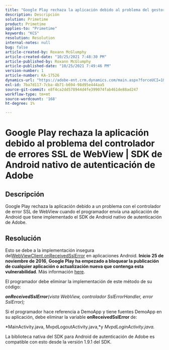 ```yaml
---
title: "Google Play rechaza la aplicación debido al problema del gestor de errores SSL de WebView | Adobe Authentication Native Android SDK"
description: Descripción
solution: Primetime
product: Primetime
applies-to: "Primetime"
keywords: "KCS"
resolution: Resolution
internal-notes: null
bug: false
article-created-by: Roxann McGlumphy
article-created-date: "10/25/2021 7:48:30 PM"
article-published-by: Roxann McGlumphy
article-published-date: "10/25/2021 7:49:46 PM"
version-number: 1
article-number: KA-17526
dynamics-url: "https://adobe-ent.crm.dynamics.com/main.aspx?forceUCI=1&pagetype=entityrecord&etn=knowledgearticle&id=cd131085-cc35-ec11-b6e6-000d3a3485ea"
exl-id: 7ba7d117-7cba-4b71-b694-98d95e444aa5
source-git-commit: e8f4ca2dd578944d4fe399074fab461de88ad247
workflow-type: tm+mt
source-wordcount: '168'
ht-degree: 1%

---
```


# Google Play rechaza la aplicación debido al problema del controlador de errores SSL de WebView | SDK de Android nativo de autenticación de Adobe

## Descripción

Google Play rechaza la aplicación debido a un problema con el controlador de error SSL de WebView cuando el programador envía una aplicación de Android que tiene implementado el SDK de Android nativo de autenticación de Adobe.

## Resolución


Esto se debe a la implementación insegura del[WebViewClient.onReceivedSslError](https://developer.android.com/reference/android/webkit/WebViewClient.html#onReceivedSslError%28android.webkit.WebView,%20android.webkit.SslErrorHandler,%20android.net.http.SslError%29) en aplicaciones Android. <b>Inicio</b> <b>25 de noviembre de 2016</b>, <b>Google Play ha empezado a bloquear la publicación de cualquier aplicación o actualización nueva que contenga esta vulnerabilidad</b>. Más información [here](https://support.google.com/faqs/answer/7071387?hl=en).

El programador debe eliminar la implementación de este método de su código:

<b>*onReceivedSslError</b>(vista WebView, controlador SslErrorHandler, error SslError);*

Si el programador hace referencia a DemoApp y tiene fuentes DemoApp en su aplicación, debe eliminar la variable <b>onReceivedSslError </b>de:

*MainActivity.java, MvpdLogoutActivity.java,*y *MvpdLoginActivity.java.*

La biblioteca nativa del SDK para Android de autenticación de Adobe es compatible con esto desde la versión 1.9.1 del SDK.
